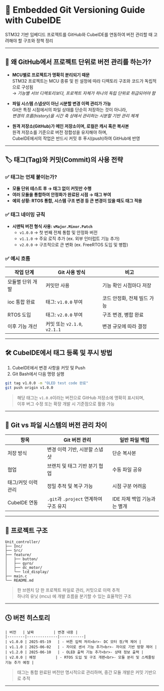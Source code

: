 # 🧾 Embedded Git Versioning Guide with CubeIDE

STM32 기반 임베디드 프로젝트를 GitHub와 CubeIDE를 연동하여 버전 관리할 때 고려해야 할 구조와 정책 정리

---

## 🧠 왜 GitHub에서 프로젝트 단위로 버전 관리를 하는가?

- **MCU별로 프로젝트가 명확히 분리되기 때문**  
  STM32 프로젝트는 MCU 종류 및 핀 설정에 따라 디렉토리 구조와 코드가 독립적으로 구성됨  
  → *기능별 서브 디렉토리보다, 프로젝트 자체가 하나의 독립 단위로 취급되어야 함*

- **파일 시스템 스냅샷이 아닌 시분할 변경 이력 관리가 가능**  
  Git은 특정 시점에서의 파일 상태를 단순히 저장하는 것이 아니라,  
  *변경의 흐름(history)을 시간 축 상에서 관리하는 시분할 기반 관리 체계*

- **원격 저장소(GitHub)가 메인 저장소이며, 로컬은 캐시 혹은 복사본**  
  원격 저장소를 기준으로 버전 정합성을 유지해야 하며,  
  CubeIDE에서의 작업은 반드시 커밋 후 푸시(push)하여 GitHub에 반영

---

## 🏷️ 태그(Tag)와 커밋(Commit)의 사용 전략

### ✅ 태그는 언제 붙이는가?

- **모듈 단위 테스트 후 → 태그 없이 커밋만 수행**
- **여러 모듈을 통합하여 안정화가 완료된 시점 → 태그 부여**
- **예외 상황: RTOS 통합, 시스템 구조 변경 등 큰 변경이 있을 때도 태그 적용**

### ✅ 태그 네이밍 규칙

- **시맨틱 버전 형식 사용: `vMajor.Minor.Patch`**
  - `v1.0.0` → 첫 번째 전체 통합 및 안정화 버전
  - `v1.1.0` → 주요 로직 추가 (ex. 외부 인터럽트 기능 추가)
  - `v2.0.0` → 구조적으로 큰 변화 (ex. FreeRTOS 도입 및 병합)

### ✅ 예시 흐름

| 작업 단계            | Git 사용 방식                  | 비고                           |
|---------------------|-------------------------------|--------------------------------|
| 모듈별 단위 개발     | 커밋만 사용                    | 기능 확인 시점마다 저장        |
| ioc 통합 완료        | 태그: `v1.0.0` 부여            | 코드 안정화, 전체 빌드 가능    |
| RTOS 도입            | 태그: `v2.0.0` 부여            | 구조 변경, 병합 완료           |
| 이후 기능 개선       | 커밋 또는 `v2.1.0`, `v2.1.1`   | 변경 규모에 따라 결정          |

---

## 🛠️ CubeIDE에서 태그 등록 및 푸시 방법

1. CubeIDE에서 변경 사항을 커밋 및 Push
2. Git Bash에서 다음 명령 실행

```bash
git tag v1.0.0 -m "OLED test code 완료"
git push origin v1.0.0
```

> 해당 태그는 `v1.0.0`이라는 버전으로 GitHub 저장소에 명확히 표시되며,  
> 이후 버그 수정 또는 확장 개발 시 기준점으로 활용 가능

---

## 📁 Git vs 파일 시스템의 버전 관리 차이

| 항목                   | Git 버전 관리                       | 일반 파일 백업                      |
|------------------------|--------------------------------------|-------------------------------------|
| 저장 방식              | 변경 이력 기반, 시분할 스냅샷        | 단순 복사본                         |
| 협업                   | 브랜치 및 태그 기반 분기 협업        | 수동 파일 공유                      |
| 태그/커밋 이력 관리    | 정밀 추적 및 복구 가능                | 시점 구분 어려움                    |
| CubeIDE 연동           | `.git`과 `.project` 연계하여 구조 유지 | IDE 자체 백업 기능과는 별개         |

---

## 📁 프로젝트 구조

```
Unit_controller/
├── Inc/
├── Src/
├── feature/
│   ├── button/
│   ├── gyro/
│   ├── dc_motor/
│   └── lcd_display/
├── main.c
└── README.md
```
> 한 브렌치 당 한 프로젝트 파일로 관리, 커밋으로 이력 추적  
> 하나의 유닛 (mcu) 에 개발 흐름을 분기할 수 있는 효율적인 구조

---

## 🕓 버전 히스토리
```
| 버전   | 날짜         | 변경 내용 |
|--------|--------------|-----------|
| v1.0.0 | 2025-05-19   | - 버튼 입력 처리<br>- DC 모터 정/역 제어 |
| v1.1.0 | 2025-06-02   | - 자이로 센서 기능 추가<br>- 자이로 기반 방향 제어 |
| v1.2.0 | 2025-06-10   | - OLED 출력 기능 추가<br>- 상태 정보 출력 |
| v2.0.0 | 예정         | - RTOS 도입 및 구조 개편<br>- 모듈 분리 및 스케줄링 기능 추가 예정 |
```
> 태그는 통합 완료된 버전만 명시적으로 관리하며, 중간 모듈 개발은 커밋 기반으로 추적

---
